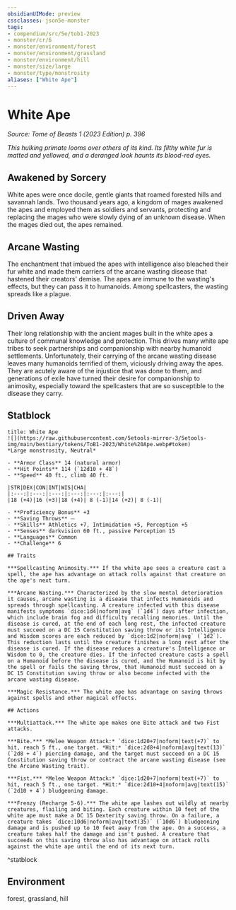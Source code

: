 ```yaml
---
obsidianUIMode: preview
cssclasses: json5e-monster
tags:
- compendium/src/5e/tob1-2023
- monster/cr/6
- monster/environment/forest
- monster/environment/grassland
- monster/environment/hill
- monster/size/large
- monster/type/monstrosity
aliases: ["White Ape"]
---
```

# White Ape
*Source: Tome of Beasts 1 (2023 Edition) p. 396*  

*This hulking primate looms over others of its kind. Its filthy white fur is matted and yellowed, and a deranged look haunts its blood-red eyes.*

## Awakened by Sorcery

White apes were once docile, gentle giants that roamed forested hills and savannah lands. Two thousand years ago, a kingdom of mages awakened the apes and employed them as soldiers and servants, protecting and replacing the mages who were slowly dying of an unknown disease. When the mages died out, the apes remained.

## Arcane Wasting

The enchantment that imbued the apes with intelligence also bleached their fur white and made them carriers of the arcane wasting disease that hastened their creators' demise. The apes are immune to the wasting's effects, but they can pass it to humanoids. Among spellcasters, the wasting spreads like a plague.

## Driven Away

Their long relationship with the ancient mages built in the white apes a culture of communal knowledge and protection. This drives many white ape tribes to seek partnerships and companionship with nearby humanoid settlements. Unfortunately, their carrying of the arcane wasting disease leaves many humanoids terrified of them, viciously driving away the apes. They are acutely aware of the injustice that was done to them, and generations of exile have turned their desire for companionship to animosity, especially toward the spellcasters that are so susceptible to the disease they carry.

## Statblock

```ad-statblock
title: White Ape
![](https://raw.githubusercontent.com/5etools-mirror-3/5etools-img/main/bestiary/tokens/ToB1-2023/White%20Ape.webp#token)
*Large monstrosity, Neutral*

- **Armor Class** 14 (natural armor)
- **Hit Points** 114 (`12d10 + 48`)
- **Speed** 40 ft., climb 40 ft.

|STR|DEX|CON|INT|WIS|CHA|
|:---:|:---:|:---:|:---:|:---:|:---:|
|18 (+4)|16 (+3)|18 (+4)| 8 (-1)|14 (+2)| 8 (-1)|

- **Proficiency Bonus** +3
- **Saving Throws** ⏤
- **Skills** Athletics +7, Intimidation +5, Perception +5
- **Senses** darkvision 60 ft., passive Perception 15
- **Languages** Common
- **Challenge** 6

## Traits

***Spellcasting Animosity.*** If the white ape sees a creature cast a spell, the ape has advantage on attack rolls against that creature on the ape's next turn.

***Arcane Wasting.*** Characterized by the slow mental deterioration it causes, arcane wasting is a disease that infects Humanoids and spreads through spellcasting. A creature infected with this disease manifests symptoms `dice:1d4|noform|avg` (`1d4`) days after infection, which include brain fog and difficulty recalling memories. Until the disease is cured, at the end of each long rest, the infected creature must succeed on a DC 15 Constitution saving throw or its Intelligence and Wisdom scores are each reduced by `dice:1d2|noform|avg` (`1d2`). This reduction lasts until the creature finishes a long rest after the disease is cured. If the disease reduces a creature's Intelligence or Wisdom to 0, the creature dies. If the infected creature casts a spell on a Humanoid before the disease is cured, and the Humanoid is hit by the spell or fails the saving throw, that Humanoid must succeed on a DC 15 Constitution saving throw or also become infected with the arcane wasting disease.

***Magic Resistance.*** The white ape has advantage on saving throws against spells and other magical effects.

## Actions

***Multiattack.*** The white ape makes one Bite attack and two Fist attacks.

***Bite.*** *Melee Weapon Attack:* `dice:1d20+7|noform|text(+7)` to hit, reach 5 ft., one target. *Hit:* `dice:2d8+4|noform|avg|text(13)` (`2d8 + 4`) piercing damage, and the target must succeed on a DC 15 Constitution saving throw or contract the arcane wasting disease (see the Arcane Wasting trait).

***Fist.*** *Melee Weapon Attack:* `dice:1d20+7|noform|text(+7)` to hit, reach 5 ft., one target. *Hit:* `dice:2d10+4|noform|avg|text(15)` (`2d10 + 4`) bludgeoning damage.

***Frenzy (Recharge 5-6).*** The white ape lashes out wildly at nearby creatures, flailing and biting. Each creature within 10 feet of the white ape must make a DC 15 Dexterity saving throw. On a failure, a creature takes `dice:10d6|noform|avg|text(35)` (`10d6`) bludgeoning damage and is pushed up to 10 feet away from the ape. On a success, a creature takes half the damage and isn't pushed. A creature that succeeds on this saving throw also has advantage on attack rolls against the white ape until the end of its next turn.
```
^statblock

## Environment

forest, grassland, hill